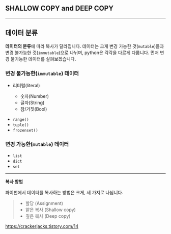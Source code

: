 ## SHALLOW COPY and DEEP COPY
---
## 데이터 분류
**데이터의 분류**에 따라 복사가 달라집니다.
데이터는 크게 변경 가능한 것(`mutable`)들과 변경 불가능한 것(`immutable`)으로 나뉘며, python은 각각을 다르게 다룹니다. 먼저 변경 불가능한 데이터를 살펴보겠습니다.


### 변경 불가능한(`immutable`) 데이터
* 리터럴(literal)

    - 숫자(Number)
    - 글자(String)
    - 참/거짓(Bool)

- `range()`
- `tuple()`
- `frozenset()`


### 변경 가능한(`mutable`) 데이터

- `list`
- `dict`
- `set`
---

**복사 방법**

파이썬에서 데이터를 복사하는 방법은 크게, 세 가지로 나뉩니다.
> - 할당 (Assignment)
> - 얕은 복사 (Shallow copy)
> - 깊은 복사 (Deep copy)

https://crackerjacks.tistory.com/14